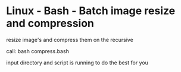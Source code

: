 # Linux - Bash - Batch image resize and compression

resize image's and compress them on the recursive

call: bash compress.bash

input directory and script is running to do the best for you
